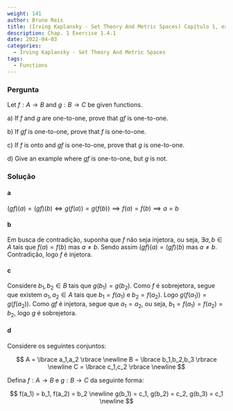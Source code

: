 ```yaml
---
weight: 141
author: Bruno Reis
title: (Irving Kaplansky - Set Theory And Metric Spaces) Capítulo 1, exercício 1.4.1
description: Chap. 1 Exercise 1.4.1
date: 2022-04-03
categories:
  - Irving Kaplansky - Set Theory And Metric Spaces
tags:
  - Functions
---
```

### Pergunta
Let $f: A \rightarrow B$ and $g: B \rightarrow C$ be given functions.

a) If $f$ and $g$ are one-to-one, prove that $gf$ is one-to-one.

b) If $gf$ is one-to-one, prove that $f$ is one-to-one.

c) If $f$ is onto and $gf$ is one-to-one, prove that $g$ is one-to-one.

d) Give an example where $gf$ is one-to-one, but $g$ is not.

### Solução

#### a
$(gf)(a) = (gf)(b) \iff g(f(a)) = g(f(b)) \implies f(a) = f(b) \implies a = b$

#### b
Em busca de contradição, suponha que $f$ não seja injetora, ou seja, $\exists a,b \in A$ tais que $f(a) = f(b)$ mas $a \neq b$. Sendo assim $(gf)(a) = (gf)(b)$ mas $a \neq b$. Contradição, logo $f$ é injetora.

#### c
Considere $b_1, b_2 \in B$ tais que $g(b_1) = g(b_2)$. Como $f$ é sobrejetora, segue que existem $a_1, a_2 \in A$ tais que $b_1 = f(a_1)$ e $b_2 = f(a_2)$. Logo $g(f(a_1)) = g(f(a_2))$. Como $gf$ é injetora, segue que $a_1 = a_2$, ou seja, $b_1 = f(a_1) = f(a_2) = b_2$, logo $g$ é sobrejetora.

#### d
Considere os seguintes conjuntos:

$$
A = \lbrace a_1,a_2 \rbrace \newline
B = \lbrace b_1,b_2,b_3 \rbrace \newline
C = \lbrace c_1,c_2 \rbrace \newline
$$

Defina $f: A \rightarrow B$ e $g: B \rightarrow C$ da seguinte forma:

$$
f(a_1) = b_1, f(a_2) = b_2 \newline
g(b_1) = c_1, g(b_2) = c_2, g(b_3) = c_1 \newline
$$